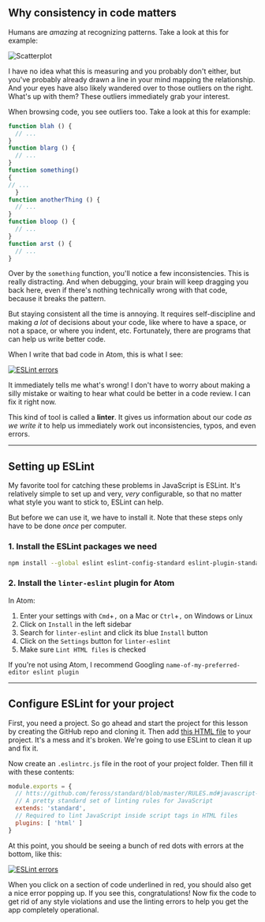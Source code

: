## Why consistency in code matters

Humans are _amazing_ at recognizing patterns. Take a look at this for example:

![Scatterplot](http://homer.salk.edu/homer/ngs/scatterLog.png)

I have no idea what this is measuring and you probably don't either, but you've probably already drawn a line in your mind mapping the relationship. And your eyes have also likely wandered over to those outliers on the right. What's up with them? These outliers immediately grab your interest.

When browsing code, you see outliers too. Take a look at this for example:

``` js
function blah () {
  // ...
}
function blarg () {
  // ...
}
function something()
{
// ...
  }
function anotherThing () {
  // ...
}
function bloop () {
  // ...
}
function arst () {
  // ...
}
```

Over by the `something` function, you'll notice a few inconsistencies. This is really distracting. And when debugging, your brain will keep dragging you back here, even if there's nothing technically wrong with that code, because it breaks the pattern.

But staying consistent all the time is annoying. It requires self-discipline and making _a lot_ of decisions about your code, like where to have a space, or not a space, or where you indent, etc. Fortunately, there are programs that can help us write better code.

When I write that bad code in Atom, this is what I see:

[![ESLint errors](http://i.imgur.com/aFCrqp5.png)](http://i.imgur.com/aFCrqp5.png)

It immediately tells me what's wrong! I don't have to worry about making a silly mistake or waiting to hear what could be better in a code review. I can fix it right now.

This kind of tool is called a __linter__. It gives us information about our code _as we write it_ to help us immediately work out inconsistencies, typos, and even errors.

---

## Setting up ESLint

My favorite tool for catching these problems in JavaScript is ESLint. It's relatively simple to set up and very, _very_ configurable, so that no matter what style you want to stick to, ESLint can help.

But before we can use it, we have to install it. Note that these steps only have to be done _once_ per computer.

### 1. Install the ESLint packages we need

``` sh
npm install --global eslint eslint-config-standard eslint-plugin-standard eslint-plugin-promise eslint-plugin-html
```

### 2. Install the `linter-eslint` plugin for Atom

In Atom:

1. Enter your settings with `Cmd`+`,` on a Mac or `Ctrl`+`,` on Windows or Linux
2. Click on `Install` in the left sidebar
3. Search for `linter-eslint` and click its blue `Install` button
4. Click on the `Settings` button for `linter-eslint`
5. Make sure `Lint HTML files` is checked

If you're not using Atom, I recommend Googling `name-of-my-preferred-editor eslint plugin`

---

## Configure ESLint for your project

First, you need a project. So go ahead and start the project for this lesson by creating the GitHub repo and cloning it. Then add [this HTML file](https://gist.github.com/chrisvfritz/934c7cef66c524c185fed50c5b3f47c1) to your project. It's a mess and it's broken. We're going to use ESLint to clean it up and fix it.

Now create an `.eslintrc.js` file in the root of your project folder. Then fill it with these contents:

``` js
module.exports = {
  // htts://github.com/feross/standard/blob/master/RULES.md#javascript-standard-style
  // A pretty standard set of linting rules for JavaScript
  extends: 'standard',
  // Required to lint JavaScript inside script tags in HTML files
  plugins: [ 'html' ]
}
```

At this point, you should be seeing a bunch of red dots with errors at the bottom, like this:

[![ESLint errors](http://i.imgur.com/QQCbJbZ.png)](http://i.imgur.com/QQCbJbZ.png)

When you click on a section of code underlined in red, you should also get a nice error popping up. If you see this, congratulations! Now fix the code to get rid of any style violations and use the linting errors to help you get the app completely operational.

